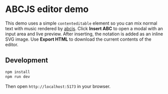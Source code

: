 # ABCJS editor demo

This demo uses a simple `contenteditable` element so you can mix normal text with music rendered by [abcjs](https://abcjs.net/). Click **Insert ABC** to open a modal with an input area and live preview. After inserting, the notation is added as an inline SVG image. Use **Export HTML** to download the current contents of the editor.

## Development

```bash
npm install
npm run dev
```

Then open `http://localhost:5173` in your browser.
